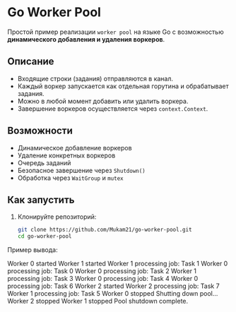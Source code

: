 # Go Worker Pool

Простой пример реализации `worker pool` на языке Go с возможностью **динамического добавления и удаления воркеров**.

## Описание

- Входящие строки (задания) отправляются в канал.
- Каждый воркер запускается как отдельная горутина и обрабатывает задания.
- Можно в любой момент добавить или удалить воркера.
- Завершение воркеров осуществляется через `context.Context`.

## Возможности

-  Динамическое добавление воркеров
-  Удаление конкретных воркеров
-  Очередь заданий
-  Безопасное завершение через `Shutdown()`
-  Обработка через `WaitGroup` и `mutex`

## Как запустить

1. Клонируйте репозиторий:
   ```bash
   git clone https://github.com/Mukam21/go-worker-pool.git
   cd go-worker-pool


Пример вывода:

Worker 0 started
Worker 1 started
Worker 1 processing job: Task 1
Worker 0 processing job: Task 0
Worker 0 processing job: Task 2
Worker 1 processing job: Task 3
Worker 0 processing job: Task 4
Worker 0 processing job: Task 6
Worker 2 started
Worker 2 processing job: Task 7
Worker 1 processing job: Task 5
Worker 0 stopped
Shutting down pool...
Worker 2 stopped
Worker 1 stopped
Pool shutdown complete.
